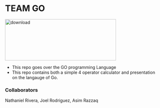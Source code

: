 
# TEAM GO 
<img width="367" height="137" alt="download" src="https://github.com/user-attachments/assets/9c983e52-b5f6-4fd9-9cdd-f97129ad7acf" />

- This repo goes over the GO programming Language
- This repo contains both a simple 4 operator calculator and presentation on the langauge of Go.

### Collaborators

Nathaniel Rivera,
Joel Rodriguez,
Asim Razzaq
